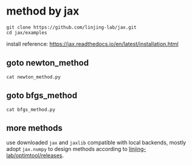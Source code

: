 # method by jax

```text
git clone https://github.com/linjing-lab/jax.git
cd jax/examples
```
install reference: https://jax.readthedocs.io/en/latest/installation.html

## goto newton_method

```text
cat newton_method.py
```

## goto bfgs_method

```text
cat bfgs_method.py
```

## more methods

use downloaded `jax` and `jaxlib` compatible with local backends, mostly adopt `jax.numpy` to design methods according to [linjing-lab/optimtool/releases](https://github.com/linjing-lab/optimtool/releases).
